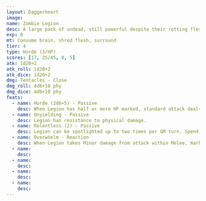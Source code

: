 ```yaml
---
layout: Daggerheart
image:
name: Zombie Legion
desc: A large pack of undead, still powerful despite their rotting flesh.
exp: 0
mt: Consume brain, shred flesh, surround
tier: 4
type: Horde (3/HP)
scores: [17, 25/45, 8, 5]
atk: 1d20+2
atk_roll: 1d20+2
atk_dice: 1d20+2
dmg: Tentacles - Close
dmg_roll: 4d6+10 phy
dmg_dice: 4d6+10 phy
feats:
  - name: Horde (2d6+5) - Passive
    desc: When Legion has half or more HP marked, standard attack deals 2d6+5 physical damage instead.
  - name: Unyielding - Passive
    desc: Legion has resistance to physical damage.
  - name: Relentless (2) - Passive
    desc: Legion can be spotlighted up to two times per GM turn. Spend Fear as usual to spotlight.
  - name: Overwhelm - Reaction
    desc: When Legion takes Minor damage from attack within Melee, mark a Stress to make standard attack with advantage against the attacker.
  - name: 
    desc: 
  - name: 
    desc: 
  - name: 
    desc: 
  - name: 
    desc: 
---
```

